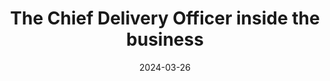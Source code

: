 ---
title: The Chief Delivery Officer inside the business
description: High-performance delivery at the heart of ambitious organisations
layout: section.njk
jumbotron: |
  A look at how the CDO relates to the rest of the business.
  
  In particular, how the CDO is different from a Chief Customer Officer, and how the CDO relates to the technical leadership or those leading other delivery-centric disciplines.
  
  And most important, understanding the relationship the CDO has with the Chief Executive Officer (CEO).
pending: true
date: 2024-03-26
eleventyNavigation:
  key: The CDO and the business
  parent: Handbook
  root: Handbook
  order: 40
tags:
  - '#handbookPromoted'
---